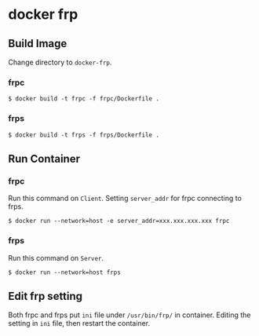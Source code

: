 # docker frp

## Build Image
Change directory to `docker-frp`.

### frpc
```
$ docker build -t frpc -f frpc/Dockerfile .
```

### frps
```
$ docker build -t frps -f frps/Dockerfile .
```

## Run Container

### frpc
Run this command on `Client`. Setting `server_addr` for frpc connecting to frps.
```
$ docker run --network=host -e server_addr=xxx.xxx.xxx.xxx frpc
```

### frps
Run this command on `Server`.
```
$ docker run --network=host frps
```

## Edit frp setting
Both frpc and frps put `ini` file under `/usr/bin/frp/` in container. Editing the setting in `ini` file, then restart the container.
